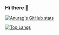 ### Hi there 👋


[![Anurag's GitHub stats](https://github-readme-stats.vercel.app/api?username=lee-byeongmin&theme=algolia&show_icons=true)](https://github.com/lee-byeongmin/github-readme-stats)

[![Top Langs](https://github-readme-stats.vercel.app/api/top-langs/?username=lee-byeongmin&theme=algolia&layout=compact)](https://github.com/lee-byeongmin/github-readme-stats)
